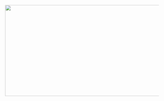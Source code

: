 <div align="center">
  <img src="[https://media.giphy.com/media/dWesBcTLavkZuG35MI/giphy.gif](https://medium.com/@vishnuvijayanpv/deep-reinforcement-learning-value-functions-dqn-actor-critic-method-backpropagation-through-83a277d8c38d)" width="600" height="300"/>
</div>
